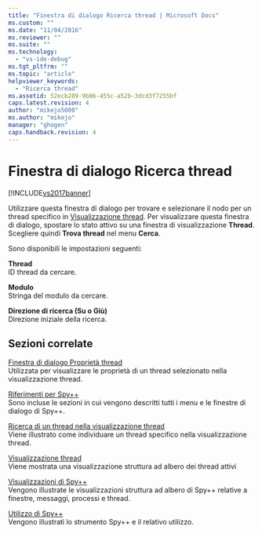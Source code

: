 ```yaml
---
title: "Finestra di dialogo Ricerca thread | Microsoft Docs"
ms.custom: ""
ms.date: "11/04/2016"
ms.reviewer: ""
ms.suite: ""
ms.technology: 
  - "vs-ide-debug"
ms.tgt_pltfrm: ""
ms.topic: "article"
helpviewer_keywords: 
  - "Ricerca thread"
ms.assetid: 52ecb289-9b86-455c-a52b-3dcd3f7255bf
caps.latest.revision: 4
author: "mikejo5000"
ms.author: "mikejo"
manager: "ghogen"
caps.handback.revision: 4
---
```

# Finestra di dialogo Ricerca thread
[!INCLUDE[vs2017banner](../code-quality/includes/vs2017banner.md)]

Utilizzare questa finestra di dialogo per trovare e selezionare il nodo per un thread specifico in [Visualizzazione thread](../debugger/threads-view.md).  Per visualizzare questa finestra di dialogo, spostare lo stato attivo su una finestra di visualizzazione **Thread**.  Scegliere quindi **Trova thread** nel menu **Cerca**.  
  
 Sono disponibili le impostazioni seguenti:  
  
 **Thread**  
 ID thread da cercare.  
  
 **Modulo**  
 Stringa del modulo da cercare.  
  
 **Direzione di ricerca \(Su o Giù\)**  
 Direzione iniziale della ricerca.  
  
## Sezioni correlate  
 [Finestra di dialogo Proprietà thread](../debugger/thread-properties-dialog-box.md)  
 Utilizzata per visualizzare le proprietà di un thread selezionato nella visualizzazione thread.  
  
 [Riferimenti per Spy\+\+](../debugger/spy-increment-reference.md)  
 Sono incluse le sezioni in cui vengono descritti tutti i menu e le finestre di dialogo di Spy\+\+.  
  
 [Ricerca di un thread nella visualizzazione thread](../debugger/how-to-search-for-a-thread-in-threads-view.md)  
 Viene illustrato come individuare un thread specifico nella visualizzazione thread.  
  
 [Visualizzazione thread](../debugger/threads-view.md)  
 Viene mostrata una visualizzazione struttura ad albero dei thread attivi  
  
 [Visualizzazioni di Spy\+\+](../debugger/spy-increment-views.md)  
 Vengono illustrate le visualizzazioni struttura ad albero di Spy\+\+ relative a finestre, messaggi, processi e thread.  
  
 [Utilizzo di Spy\+\+](../debugger/using-spy-increment.md)  
 Vengono illustrati lo strumento Spy\+\+ e il relativo utilizzo.